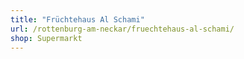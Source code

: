 ```yaml
---
title: "Früchtehaus Al Schami"
url: /rottenburg-am-neckar/fruechtehaus-al-schami/
shop: Supermarkt
---
```

